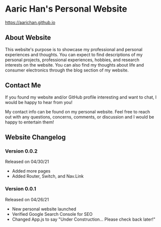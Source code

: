 # Aaric Han's Personal Website

https://aarichan.github.io

## About Website
This website's purpose is to showcase my professional and personal experiences and thoughts. You can expect to find descriptions of my personal projects, professional experiences, hobbies, and research interests on the website. You can also find my thoughts about life and consumer electronics through the blog section of my website.

## Contact Me
If you found my website and/or GitHub profile interesting and want to chat, I would be happy to hear from you! 

My contact info can be found on my personal website. Feel free to reach out with any questions, concerns, comments, or discussion and I would be happy to entertain them!

## Website Changelog
### Version 0.0.2
Released on 04/30/21
- Added more pages
- Added Router, Switch, and Nav.Link

### Version 0.0.1 
Released on 04/26/21
- New personal website launched
- Verified Google Search Console for SEO
- Changed App.js to say "Under Construction... Please check back later!"